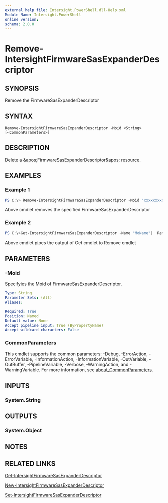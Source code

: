 ```yaml
---
external help file: Intersight.PowerShell.dll-Help.xml
Module Name: Intersight.PowerShell
online version:
schema: 2.0.0
---
```


# Remove-IntersightFirmwareSasExpanderDescriptor

## SYNOPSIS
Remove the FirmwareSasExpanderDescriptor

## SYNTAX

```
Remove-IntersightFirmwareSasExpanderDescriptor -Moid <String> [<CommonParameters>]
```

## DESCRIPTION
Delete a &amp;apos;FirmwareSasExpanderDescriptor&amp;apos; resource.

## EXAMPLES

### Example 1
```powershell
PS C:\> Remove-IntersightFirmwareSasExpanderDescriptor -Moid "xxxxxxxxxxxxxxxxxxxxxxxxxxx"
```
Above cmdlet removes the specified FirmwareSasExpanderDescriptor 

### Example 2
```powershell
PS C:\>Get-IntersightFirmwareSasExpanderDescriptor -Name "MoName"|  Remove-IntersightFirmwareSasExpanderDescriptor
```
Above cmdlet pipes the output of Get cmdlet to Remove cmdlet

## PARAMETERS

### -Moid
Specifyies the Moid of FirmwareSasExpanderDescriptor.

```yaml
Type: String
Parameter Sets: (All)
Aliases:

Required: True
Position: Named
Default value: None
Accept pipeline input: True (ByPropertyName)
Accept wildcard characters: False
```

### CommonParameters
This cmdlet supports the common parameters: -Debug, -ErrorAction, -ErrorVariable, -InformationAction, -InformationVariable, -OutVariable, -OutBuffer, -PipelineVariable, -Verbose, -WarningAction, and -WarningVariable. For more information, see [about_CommonParameters](http://go.microsoft.com/fwlink/?LinkID=113216).

## INPUTS

### System.String

## OUTPUTS

### System.Object
## NOTES

## RELATED LINKS

[Get-IntersightFirmwareSasExpanderDescriptor](./Get-IntersightFirmwareSasExpanderDescriptor.md)

[New-IntersightFirmwareSasExpanderDescriptor](./New-IntersightFirmwareSasExpanderDescriptor.md)

[Set-IntersightFirmwareSasExpanderDescriptor](./Set-IntersightFirmwareSasExpanderDescriptor.md)

